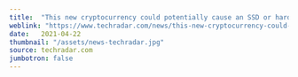 ```yaml
---
title:  "This new cryptocurrency could potentially cause an SSD or hard drive shortage"
weblink: "https://www.techradar.com/news/this-new-cryptocurrency-could-potentially-cause-an-ssd-or-hard-drive-shortage"
date:   2021-04-22
thumbnail: "/assets/news-techradar.jpg"
source: techradar.com
jumbotron: false
---
```


